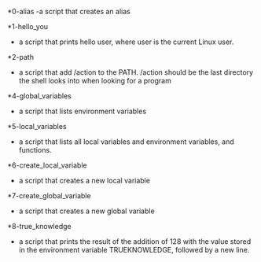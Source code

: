 *0-alias 
-a script that creates an alias

*1-hello_you
- a script that prints hello user, where user is the current Linux user.

*2-path
- a script that add /action to the PATH. /action should be the last directory the shell looks into when looking for a program

*4-global_variables
- a script that lists environment variables

*5-local_variables
- a script that lists all local variables and environment variables, and functions.

*6-create_local_variable
- a script that creates a new local variable

*7-create_global_variable
- a script that creates a new global variable

*8-true_knowledge
- a script that prints the result of the addition of 128 with the value stored in the environment variable TRUEKNOWLEDGE, followed by a new line.
